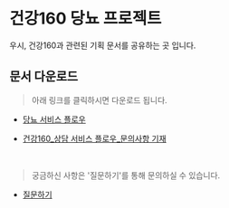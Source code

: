 # 건강160 당뇨 프로젝트
 우시, 건강160과 관련된 기획 문서를 공유하는 곳 입니다. 

## 문서 다운로드
> 아래 링크를 클릭하시면 다운로드 됩니다.
 - [당뇨 서비스 플로우](https://github.com/ya-chae/H160/raw/master/01%20%EA%B8%B0%ED%9A%8D/%5B%EA%B1%B4%EA%B0%95160%5D%EB%8B%B9%EB%87%A8_Service%20Flow.pptx)
 
 - [건강160_상담 서비스 플로우_문의사항 기재](https://github.com/ya-chae/H160/raw/master/01%20%EA%B8%B0%ED%9A%8D/03.%20%EC%83%81%EB%8B%B4%20%EC%84%9C%EB%B9%84%EC%8A%A4%20Flow_%E5%81%A5%E5%BA%B7160_%EC%83%81%EB%8B%B4%20%EC%84%9C%EB%B9%84%EC%8A%A4%20Flow_2019029.pptx)
 <br>
 
> 궁금하신 사항은 '질문하기'를 통해 문의하실 수 있습니다. 
 - [질문하기](https://github.com/ya-chae/H160/issues/new)
 
 
